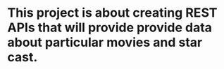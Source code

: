 # This project is about creating **REST** APIs that will provide provide data about particular movies and star cast.
